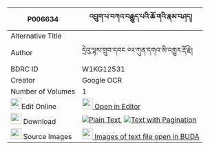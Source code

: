 |P006634|འབྲུག་པ་བཀའ་བརྒྱུད་པའི་ཆོ་གའི་རྣམ་བཤད། 
| --- | --- 
|Alternative Title |
|Author| དྲེའུ་ལྷས་གྲུབ་དབང ༠༢་ཀུན་དགའ་མི་འགྱུར་རྡོ་རྗེ།
|BDRC ID | W1KG12531
|Creator | Google OCR
|Number of Volumes| 1
|<img width="25" src="https://img.icons8.com/color/25/000000/edit-property.png">Edit Online| [<img width="25" src="https://avatars.githubusercontent.com/u/45091458?s=200&v=4"> Open in Editor](http://editor.openpecha.org/P006634)
|<img width="25" src="https://img.icons8.com/fluent/48/000000/download-2.png"/>  Download | [![](https://img.icons8.com/color/20/000000/txt.png)Plain Text](https://github.com/Openpecha/P006634/releases/download/v1/drukpa_ka_gyupa_i_choga_i_nams_plain_P006634.zip), [![](https://img.icons8.com/color/20/000000/txt.png)Text with Pagination](https://github.com/Openpecha/P006634/releases/download/v1/drukpa_ka_gyupa_i_choga_i_nams_pages_P006634.zip)
|<img width="25" src="https://img.icons8.com/plasticine/100/000000/pictures-folder.png"/>  Source Images | [<img width="25" src="https://library.bdrc.io/icons/BUDA-small.svg"> Images of text file open in BUDA](https://library.bdrc.io/show/bdr:W1KG12531)